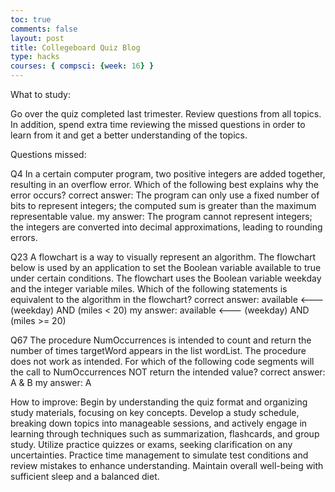 ```yaml
---
toc: true
comments: false
layout: post
title: Collegeboard Quiz Blog
type: hacks
courses: { compsci: {week: 16} }
---
```

What to study: 

Go over the quiz completed last trimester. Review questions from all topics. In addition, spend extra time reviewing the missed questions in order to learn from it and get a better understanding of the topics.


Questions missed:

Q4 In a certain computer program, two positive integers are added together, resulting in an overflow error. Which of the following best explains why the error occurs?
correct answer: The program can only use a fixed number of bits to represent integers; the computed sum is greater than the maximum representable value.
my answer: The program cannot represent integers; the integers are converted into decimal approximations, leading to rounding errors.

Q23 A flowchart is a way to visually represent an algorithm. The flowchart below is used by an application to set the Boolean variable available to true under certain conditions. The flowchart uses the Boolean variable weekday and the integer variable miles. Which of the following statements is equivalent to the algorithm in the flowchart?
correct answer: available <--- (weekday) AND (miles < 20) 
my answer: available <--- (weekday) AND (miles >= 20)

Q67 The procedure NumOccurrences is intended to count and return the number of times targetWord appears in the list wordList. The procedure does not work as intended. For which of the following code segments will the call to NumOccurrences NOT return the intended value?
correct answer: A & B
my answer: A

How to improve:
Begin by understanding the quiz format and organizing study materials, focusing on key concepts. Develop a study schedule, breaking down topics into manageable sessions, and actively engage in learning through techniques such as summarization, flashcards, and group study. Utilize practice quizzes or exams, seeking clarification on any uncertainties. Practice time management to simulate test conditions and review mistakes to enhance understanding. Maintain overall well-being with sufficient sleep and a balanced diet.